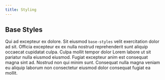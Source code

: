 ```yaml
---
title: Styling
---
```


## Base Styles

Qui ad excepteur ex dolore. Sit eiusmod `base-styles` velit exercitation dolor ad sit. Officia excepteur ex ex nulla nostrud reprehenderit sunt aliquip occaecat cupidatat culpa. Culpa mollit tempor dolor Lorem labore ut sit pariatur nulla eiusmod eiusmod. Fugiat excepteur anim est consequat magna sint ad. Nostrud non qui minim sunt. Consequat nulla magna veniam eu aliquip laborum non consectetur eiusmod dolor consequat fugiat ea mollit.